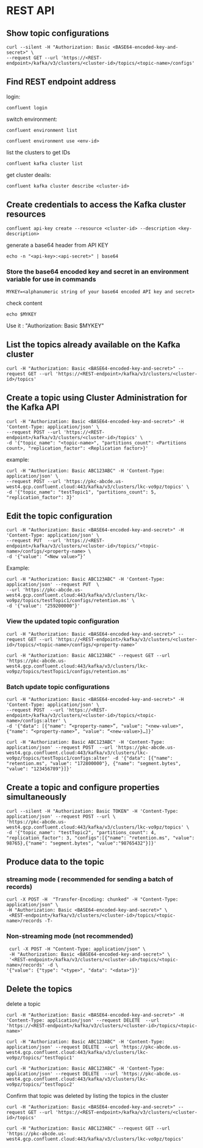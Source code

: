 # REST API

## Show topic configurations

```
curl --silent -H "Authorization: Basic <BASE64-encoded-key-and-secret>" \
--request GET --url 'https://<REST-endpoint>/kafka/v3/clusters/<cluster-id>/topics/<topic-name>/configs'
```


## Find REST endpoint address 


login:
```
confluent login
```

switch environment:
```
confluent environment list

confluent environment use <env-id>
```

list the clusters to get IDs

```
confluent kafka cluster list
```


get cluster deails:  

```
confluent kafka cluster describe <cluster-id>
```


## Create credentials to access the Kafka cluster resources

```
confluent api-key create --resource <cluster-id> --description <key-description>
```


generate a base64 header from API KEY

```
echo -n "<api-key>:<api-secret>" | base64
```



### Store the base64 encoded key and secret in an environment variable for use in commands

```
MYKEY=<alphanumeric string of your base64 encoded API key and secret>
```

check content 

```
echo $MYKEY
```

Use it : "Authorization: Basic $MYKEY"

## List the topics already available on the Kafka cluster

```
curl -H "Authorization: Basic <BASE64-encoded-key-and-secret>" --request GET --url 'https://<REST-endpoint>/kafka/v3/clusters/<cluster-id>/topics'
```


## Create a topic using Cluster Administration for the Kafka API

```
curl -H "Authorization: Basic <BASE64-encoded-key-and-secret>" -H 'Content-Type: application/json' \
--request POST --url 'https://<REST-endpoint>/kafka/v3/clusters/<cluster-id>/topics' \
-d '{"topic_name": "<topic-name>", "partitions_count": <Partitions count>, "replication_factor": <Replication factor>}'
```

example:

```
curl -H "Authorization: Basic ABC123ABC" -H 'Content-Type: application/json' \
--request POST --url 'https://pkc-abcde.us-west4.gcp.confluent.cloud:443/kafka/v3/clusters/lkc-vo9pz/topics' \
-d '{"topic_name": "testTopic1", "partitions_count": 5, "replication_factor": 3}'
```


## Edit the topic configuration

```
curl -H "Authorization: Basic <BASE64-encoded-key-and-secret>" -H 'Content-Type: application/json' \
--request PUT  --url 'https://<REST-endpoint>/kafka/v3/clusters/<cluster-id>/topics/‘<topic-name>/configs/<property-name> \
-d '{"value": “<New value>”}’
```

Example:

```
curl -H "Authorization: Basic ABC123ABC" -H 'Content-Type: application/json' --request PUT  \
--url 'https://pkc-abcde.us-west4.gcp.confluent.cloud:443/kafka/v3/clusters/lkc-vo9pz/topics/testTopic1/configs/retention.ms' \
-d '{"value": "259200000"}'
```

### View the updated topic configuration

```
curl -H "Authorization: Basic <BASE64-encoded-key-and-secret>" --request GET --url 'https://<REST-endpoint>/kafka/v3/clusters/<cluster-id>/topics/<topic-name>/configs/<property-name>’
```

```
curl -H "Authorization: Basic ABC123ABC" --request GET --url 'https://pkc-abcde.us-west4.gcp.confluent.cloud:443/kafka/v3/clusters/lkc-vo9pz/topics/testTopic1/configs/retention.ms'
```

### Batch update topic configurations

```
curl -H "Authorization: Basic <BASE64-encoded-key-and-secret>" -H 'Content-Type: application/json' \
--request POST  --url 'https://<REST-endpoint>/kafka/v3/clusters/<cluster-id>/topics/<topic-name>/configs:alter' \
-d '{"data": [{"name": “<property-name>”, "value": "<new-value>", {"name": “<property-name>”, "value": “<new-value>}…]}’
```

```
curl -H "Authorization: Basic ABC123ABC" -H 'Content-Type: application/json' --request POST  --url 'https://pkc-abcde.us-west4.gcp.confluent.cloud:443/kafka/v3/clusters/lkc-vo9pz/topics/testTopic1/configs:alter' -d '{"data": [{"name": "retention.ms", "value": "172800000"}, {"name": "segment.bytes", "value": "123456789"}]}'
```


## Create a topic and configure properties simultaneously

```
curl --silent -H "Authorization: Basic TOKEN" -H 'Content-Type: application/json' --request POST --url \
'https://pkc-abcde.us-west4.gcp.confluent.cloud:443/kafka/v3/clusters/lkc-vo9pz/topics' \
-d '{"topic_name": "testTopic2", "partitions_count": 4, "replication_factor": 3, "configs":[{"name": "retention.ms", "value": 98765},{"name": "segment.bytes", "value":"98765432"}]}' 
```


## Produce data to the topic

### streaming mode ( recommended for sending a batch of records)

```
curl -X POST -H  "Transfer-Encoding: chunked" -H "Content-Type: application/json" \
-H "Authorization: Basic <BASE64-encoded-key-and-secret>" \
 <REST-endpoint>/kafka/v3/clusters/<cluster-id>/topics/<topic-name>/records -T-
```

### Non-streaming mode (not recommended)

```
 curl -X POST -H "Content-Type: application/json" \
 -H "Authorization: Basic <BASE64-encoded-key-and-secret>" \
 '<REST-endpoint>/kafka/v3/clusters/<cluster-id>/topics/<topic-name>/records' -d \
'{"value": {"type": "<type>", "data": "<data>"}}'
```


## Delete the topics

delete a topic
```
curl -H "Authorization: Basic <BASE64-encoded-key-and-secret>" -H 'Content-Type: application/json' --request DELETE  --url 'https://<REST-endpoint>/kafka/v3/clusters/<cluster-id>/topics/<topic-name>'

curl -H "Authorization: Basic ABC123ABC" -H 'Content-Type: application/json' --request DELETE  --url 'https://pkc-abcde.us-west4.gcp.confluent.cloud:443/kafka/v3/clusters/lkc-vo9pz/topics/‘testTopic1'

curl -H "Authorization: Basic ABC123ABC" -H 'Content-Type: application/json' --request DELETE  --url 'https://pkc-abcde.us-west4.gcp.confluent.cloud:443/kafka/v3/clusters/lkc-vo9pz/topics/‘testTopic2'

```

Confirm that topic was deleted by listing the topics in the cluster

```
curl -H "Authorization: Basic <BASE64-encoded-key-and-secret>" --request GET --url 'https://<REST-endpoint>/kafka/v3/clusters/<cluster-id>/topics'

curl -H "Authorization: Basic ABC123ABC" --request GET --url 'https://pkc-abcde.us-west4.gcp.confluent.cloud:443/kafka/v3/clusters/lkc-vo9pz/topics'
```




